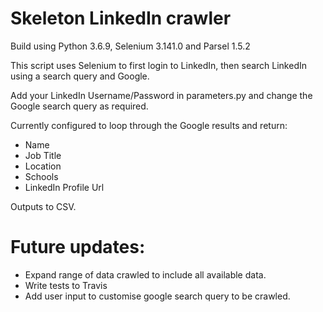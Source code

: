 # Skeleton LinkedIn crawler

Build using Python 3.6.9, Selenium 3.141.0 and Parsel 1.5.2

This script uses Selenium to first login to LinkedIn, then search LinkedIn using a search query and Google.

Add your LinkedIn Username/Password in parameters.py and change the Google search query as required.

Currently configured to loop through the Google results and return:

- Name
- Job Title
- Location
- Schools
- LinkedIn Profile Url

Outputs to CSV.

# Future updates:

- Expand range of data crawled to include all available data.
- Write tests to Travis
- Add user input to customise google search query to be crawled.

